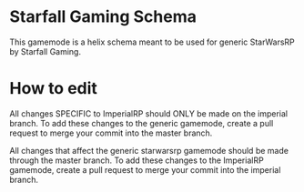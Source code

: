 
# Starfall Gaming Schema

This gamemode is a helix schema meant to be used for generic StarWarsRP by Starfall Gaming.

# How to edit

All changes SPECIFIC to ImperialRP should ONLY be made on the imperial branch.
To add these changes to the generic gamemode, create a pull request to merge your commit into the master branch.

All changes that affect the generic starwarsrp gamemode should be made through the master branch.
To add these changes to the ImperialRP gamemode, create a pull request to merge your commit into the imperial branch.
